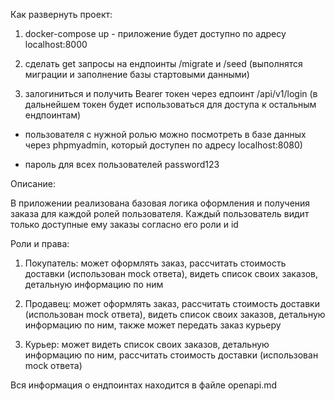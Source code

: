 Как развернуть проект:
 
1. docker-compose up - приложение будет доступно по адресу localhost:8000


2. сделать get запросы на ендпоинты /migrate и /seed (выполнятся миграции и заполнение базы стартовыми данными)


3. залогиниться и получить Bearer токен через едпоинт /api/v1/login (в дальнейшем токен будет использоваться для доступа к остальным ендпоинтам)
- пользователя с нужной ролью можно посмотреть в базе данных через phpmyadmin, который доступен по адресу localhost:8080)


- пароль для всех пользователей password123
    

Описание:

В приложении реализована базовая логика оформления и получения заказа для каждой ролей пользователя.
Каждый пользователь видит только доступные ему заказы согласно его роли и id

Роли и права:

1. Покупатель: может оформлять заказ, рассчитать стоимость доставки (использован mock ответа), видеть список своих заказов, детальную информацию по ним


2. Продавец: может оформлять заказ, рассчитать стоимость доставки (использован mock ответа), видеть список своих заказов, детальную информацию по ним, также может передать заказ курьеру


4. Курьер: может видеть список своих заказов, детальную информацию по ним, рассчитать стоимость доставки (использован mock ответа)


Вся информация о ендпоинтах находится в файле openapi.md





